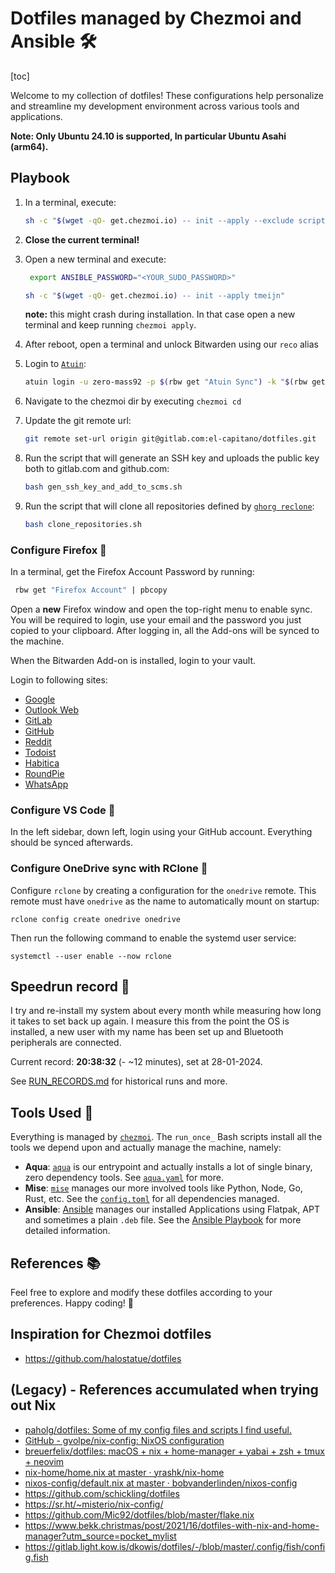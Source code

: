 # Dotfiles managed by Chezmoi and Ansible 🛠️

[toc]

Welcome to my collection of dotfiles! These configurations help personalize and streamline my development environment across various tools and applications.

**Note: Only Ubuntu 24.10 is supported, In particular Ubuntu Asahi (arm64).**

## Playbook

1. In a terminal, execute:

    ```bash
    sh -c "$(wget -qO- get.chezmoi.io) -- init --apply --exclude scripts tmeijn"
    ```

1. **Close the current terminal!**

1. Open a new terminal and execute:

    ```bash
     export ANSIBLE_PASSWORD="<YOUR_SUDO_PASSWORD>"
    ```

    ```bash
    sh -c "$(wget -qO- get.chezmoi.io) -- init --apply tmeijn"
    ```

    **note:** this might crash during installation. In that case open a new terminal and keep running `chezmoi apply`.

1. After reboot, open a terminal and unlock Bitwarden using our `reco` alias
1. Login to [`Atuin`](https://atuin.sh/):

    ```bash
    atuin login -u zero-mass92 -p $(rbw get "Atuin Sync") -k "$(rbw get "Atuin Sync" -f Key)" && atuin sync
    ```

1. Navigate to the chezmoi dir by executing `chezmoi cd`
1. Update the git remote url:

    ```bash
    git remote set-url origin git@gitlab.com:el-capitano/dotfiles.git
    ```

1. Run the script that will generate an SSH key and uploads the public key both to gitlab.com and github.com:

    ```bash
    bash gen_ssh_key_and_add_to_scms.sh
    ```

1. Run the script that will clone all repositories defined by [`ghorg reclone`](./chezmoi/dot_config/ghorg/reclone.yaml):

    ```bash
    bash clone_repositories.sh
    ```

### Configure Firefox 🦊

In a terminal, get the Firefox Account Password by running:

```bash
 rbw get "Firefox Account" | pbcopy
```

Open a **new** Firefox window and open the top-right menu to enable sync.
You will be required to login, use your email and the password you just copied to your clipboard.
After logging in, all the Add-ons will be synced to the machine.

When the Bitwarden Add-on is installed, login to your vault.

Login to following sites:

- [Google](https://accounts.google.com/)
- [Outlook Web](https://login.live.com/login.srf)
- [GitLab](https://gitlab.com/users/sign_in)
- [GitHub](https://github.com/login)
- [Reddit](https://old.reddit.com/login/)
- [Todoist](https://app.todoist.com/auth/login?success_page=%2Fapp%2Ftoday)
- [Habitica](https://habitica.com/login)
- [RoundPie](https://roundpie.app/#/login)
- [WhatsApp](https://web.whatsapp.com)

### Configure VS Code 🎹

In the left sidebar, down left, login using your GitHub account. Everything should be synced afterwards.

### Configure OneDrive sync with RClone 🔄

Configure `rclone` by creating a configuration for the  `onedrive` remote. This remote must have `onedrive` as the name to automatically mount on startup:

```shell
rclone config create onedrive onedrive
```

Then run the following command to enable the systemd user service:

```shell
systemctl --user enable --now rclone
```

## Speedrun record 🏃

I try and re-install my system about every month while measuring how long it takes to set back up again.
I measure this from the point the OS is installed, a new user with my name has been set up and Bluetooth peripherals are connected.

Current record: **20:38:32** (- ~12 minutes), set at 28-01-2024.

See [RUN_RECORDS.md](./RUN_RECORDS.md) for historical runs and more.

## Tools Used 🧰

Everything is managed by [`chezmoi`](https://www.chezmoi.io/).
The `run_once_` Bash scripts install all the tools we depend upon and actually manage the machine, namely:

- **Aqua**: [`aqua`](https://aquaproj.github.io/) is our entrypoint and actually installs a lot of single binary, zero dependency tools. See [`aqua.yaml`](chezmoi/dot_config/aquaproj-aqua/aqua.yaml) for more.
- **Mise**: [`mise`](https://mise.jdx.dev/) manages our more involved tools like Python, Node, Go, Rust, etc. See the [`config.toml`](chezmoi/dot_config/mise/config.toml) for all dependencies managed.
- **Ansible**: [Ansible](https://www.ansible.com/) manages our installed Applications using Flatpak, APT and sometimes a plain `.deb` file. See the [Ansible Playbook](ansible/setup.yaml) for more detailed information.

## References 📚

Feel free to explore and modify these dotfiles according to your preferences. Happy coding! 🚀

## Inspiration for Chezmoi dotfiles

- https://github.com/halostatue/dotfiles

## (Legacy) - References accumulated when trying out Nix

- [paholg/dotfiles: Some of my config files and scripts I find useful.](https://github.com/paholg/dotfiles)
- [GitHub - gvolpe/nix-config: NixOS configuration](https://github.com/gvolpe/nix-config)
- [breuerfelix/dotfiles: macOS + nix + home-manager + yabai + zsh + tmux + neovim](https://github.com/breuerfelix/dotfiles)
- [nix-home/home.nix at master · yrashk/nix-home](https://github.com/yrashk/nix-home/blob/master/home.nix)
- [nixos-config/default.nix at master · bobvanderlinden/nixos-config](https://github.com/bobvanderlinden/nixos-config/blob/master/home/default.nix)
- https://github.com/schickling/dotfiles
- https://sr.ht/~misterio/nix-config/
- https://github.com/Mic92/dotfiles/blob/master/flake.nix
- https://www.bekk.christmas/post/2021/16/dotfiles-with-nix-and-home-manager?utm_source=pocket_mylist
- https://gitlab.light.kow.is/dkowis/dotfiles/-/blob/master/.config/fish/config.fish
